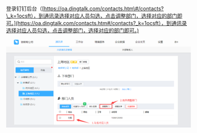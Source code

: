登录钉钉后台（[https://oa.dingtalk.com/contacts.htm\#/contacts?\_k=1ocsft），到通讯录选择对应人员勾选，点击调整部门，选择对应的部门即可。](https://oa.dingtalk.com/contacts.htm#/contacts?_k=1ocsft），到通讯录选择对应人员勾选，点击调整部门，选择对应的部门即可。)

![](/assets/ktydr4.1.png)

